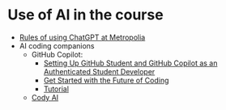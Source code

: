 # Use of AI in the course

- [Rules of using ChatGPT at Metropolia]
- AI coding companions
  - GitHub Copilot: 
    - [Setting Up GitHub Student and GitHub Copilot as an Authenticated Student Developer]
    - [Get Started with the Future of Coding]
	- [Tutorial](https://www.youtube.com/playlist?list=PL0iFifR5umcksKyAiAcbkexuDihJH5TAR)
  - [Cody AI]




<!-- Links -->
[Rules of using ChatGPT at Metropolia]:https://arene.fi/wp-content/uploads/PDF/2023/AI-Arene-suositukset_EN.pdf
[Setting Up GitHub Student and GitHub Copilot as an Authenticated Student Developer]:https://techcommunity.microsoft.com/t5/educator-developer-blog/step-by-step-setting-up-github-student-and-github-copilot-as-an/ba-p/3736279
[Cody AI]:https://sourcegraph.com/cody
[Get Started with the Future of Coding]:https://youtu.be/Fi3AJZZregI?si=BRlU1TlPDZU6mhdL
[Tabnine]:https://www.tabnine.com/